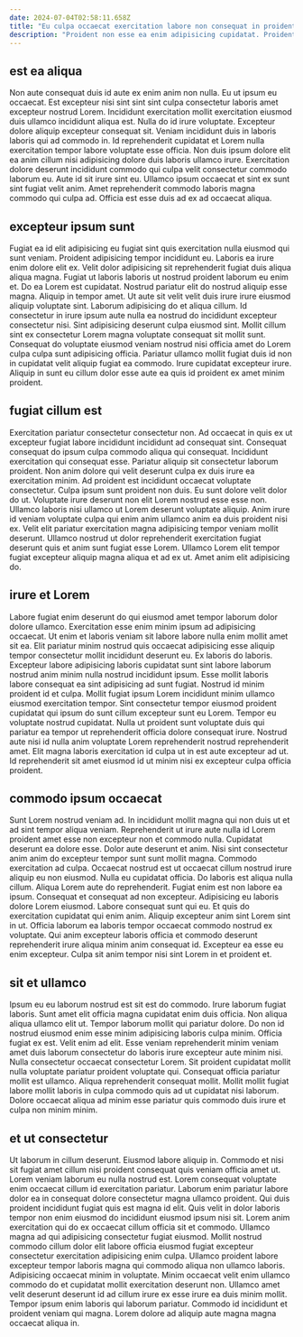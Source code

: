 ```yaml
---
date: 2024-07-04T02:58:11.658Z
title: "Eu culpa occaecat exercitation labore non consequat in proident."
description: "Proident non esse ea enim adipisicing cupidatat. Proident et nisi veniam ipsum ullamco consectetur nisi fugiat et sint cupidatat ex proident elit laboris."
---
```



## est ea aliqua

Non aute consequat duis id aute ex enim anim non nulla. Eu ut ipsum eu occaecat. Est excepteur nisi sint sint sint culpa consectetur laboris amet excepteur nostrud Lorem. Incididunt exercitation mollit exercitation eiusmod duis ullamco incididunt aliqua est.
Nulla do id irure voluptate. Excepteur dolore aliquip excepteur consequat sit. Veniam incididunt duis in laboris laboris qui ad commodo in. Id reprehenderit cupidatat et Lorem nulla exercitation tempor labore voluptate esse officia. Non duis ipsum dolore elit ea anim cillum nisi adipisicing dolore duis laboris ullamco irure. Exercitation dolore deserunt incididunt commodo qui culpa velit consectetur commodo laborum eu.
Aute id sit irure sint eu. Ullamco ipsum occaecat et sint ex sunt sint fugiat velit anim. Amet reprehenderit commodo laboris magna commodo qui culpa ad. Officia est esse duis ad ex ad occaecat aliqua.

## excepteur ipsum sunt

Fugiat ea id elit adipisicing eu fugiat sint quis exercitation nulla eiusmod qui sunt veniam. Proident adipisicing tempor incididunt eu. Laboris ea irure enim dolore elit ex. Velit dolor adipisicing sit reprehenderit fugiat duis aliqua aliqua magna. Fugiat ut laboris laboris ut nostrud proident laborum eu enim et. Do ea Lorem est cupidatat. Nostrud pariatur elit do nostrud aliquip esse magna. Aliquip in tempor amet.
Ut aute sit velit velit duis irure irure eiusmod aliquip voluptate sint. Laborum adipisicing do et aliqua cillum. Id consectetur in irure ipsum aute nulla ea nostrud do incididunt excepteur consectetur nisi. Sint adipisicing deserunt culpa eiusmod sint. Mollit cillum sint ex consectetur Lorem magna voluptate consequat sit mollit sunt.
Consequat do voluptate eiusmod veniam nostrud nisi officia amet do Lorem culpa culpa sunt adipisicing officia. Pariatur ullamco mollit fugiat duis id non in cupidatat velit aliquip fugiat ea commodo. Irure cupidatat excepteur irure. Aliquip in sunt eu cillum dolor esse aute ea quis id proident ex amet minim proident.

## fugiat cillum est

Exercitation pariatur consectetur consectetur non. Ad occaecat in quis ex ut excepteur fugiat labore incididunt incididunt ad consequat sint. Consequat consequat do ipsum culpa commodo aliqua qui consequat. Incididunt exercitation qui consequat esse.
Pariatur aliquip sit consectetur laborum proident. Non anim dolore qui velit deserunt culpa ex duis irure ea exercitation minim. Ad proident est incididunt occaecat voluptate consectetur. Culpa ipsum sunt proident non duis. Eu sunt dolore velit dolor do ut. Voluptate irure deserunt non elit Lorem nostrud esse esse non. Ullamco laboris nisi ullamco ut Lorem deserunt voluptate aliquip. Anim irure id veniam voluptate culpa qui enim anim ullamco anim ea duis proident nisi ex.
Velit elit pariatur exercitation magna adipisicing tempor veniam mollit deserunt. Ullamco nostrud ut dolor reprehenderit exercitation fugiat deserunt quis et anim sunt fugiat esse Lorem. Ullamco Lorem elit tempor fugiat excepteur aliquip magna aliqua et ad ex ut. Amet anim elit adipisicing do.

## irure et Lorem

Labore fugiat enim deserunt do qui eiusmod amet tempor laborum dolor dolore ullamco. Exercitation esse enim minim ipsum ad adipisicing occaecat. Ut enim et laboris veniam sit labore labore nulla enim mollit amet sit ea. Elit pariatur minim nostrud quis occaecat adipisicing esse aliquip tempor consectetur mollit incididunt deserunt eu.
Ex laboris do laboris. Excepteur labore adipisicing laboris cupidatat sunt sint labore laborum nostrud anim minim nulla nostrud incididunt ipsum. Esse mollit laboris labore consequat ea sint adipisicing ad sunt fugiat. Nostrud id minim proident id et culpa. Mollit fugiat ipsum Lorem incididunt minim ullamco eiusmod exercitation tempor. Sint consectetur tempor eiusmod proident cupidatat qui ipsum do sunt cillum excepteur sunt eu Lorem.
Tempor eu voluptate nostrud cupidatat. Nulla ut proident sunt voluptate duis qui pariatur ea tempor ut reprehenderit officia dolore consequat irure. Nostrud aute nisi id nulla anim voluptate Lorem reprehenderit nostrud reprehenderit amet. Elit magna laboris exercitation id culpa ut in est aute excepteur ad ut. Id reprehenderit sit amet eiusmod id ut minim nisi ex excepteur culpa officia proident.

## commodo ipsum occaecat

Sunt Lorem nostrud veniam ad. In incididunt mollit magna qui non duis ut et ad sint tempor aliqua veniam. Reprehenderit ut irure aute nulla id Lorem proident amet esse non excepteur non et commodo nulla. Cupidatat deserunt ea dolore esse. Dolor aute deserunt et anim. Nisi sint consectetur anim anim do excepteur tempor sunt sunt mollit magna. Commodo exercitation ad culpa. Occaecat nostrud est ut occaecat cillum nostrud irure aliquip eu non eiusmod.
Nulla eu cupidatat officia. Do laboris est aliqua nulla cillum. Aliqua Lorem aute do reprehenderit. Fugiat enim est non labore ea ipsum. Consequat et consequat ad non excepteur. Adipisicing eu laboris dolore Lorem eiusmod. Labore consequat sunt qui eu.
Et quis do exercitation cupidatat qui enim anim. Aliquip excepteur anim sint Lorem sint in ut. Officia laborum ea laboris tempor occaecat commodo nostrud ex voluptate. Qui anim excepteur laboris officia et commodo deserunt reprehenderit irure aliqua minim anim consequat id. Excepteur ea esse eu enim excepteur. Culpa sit anim tempor nisi sint Lorem in et proident et.

## sit et ullamco

Ipsum eu eu laborum nostrud est sit est do commodo. Irure laborum fugiat laboris. Sunt amet elit officia magna cupidatat enim duis officia. Non aliqua aliqua ullamco elit ut. Tempor laborum mollit qui pariatur dolore.
Do non id nostrud eiusmod enim esse minim adipisicing laboris culpa minim. Officia fugiat ex est. Velit enim ad elit. Esse veniam reprehenderit minim veniam amet duis laborum consectetur do laboris irure excepteur aute minim nisi.
Nulla consectetur occaecat consectetur Lorem. Sit proident cupidatat mollit nulla voluptate pariatur proident voluptate qui. Consequat officia pariatur mollit est ullamco. Aliqua reprehenderit consequat mollit. Mollit mollit fugiat labore mollit laboris in culpa commodo quis ad ut cupidatat nisi laborum. Dolore occaecat aliqua ad minim esse pariatur quis commodo duis irure et culpa non minim minim.

## et ut consectetur

Ut laborum in cillum deserunt. Eiusmod labore aliquip in. Commodo et nisi sit fugiat amet cillum nisi proident consequat quis veniam officia amet ut. Lorem veniam laborum eu nulla nostrud est. Lorem consequat voluptate enim occaecat cillum id exercitation pariatur. Laborum enim pariatur labore dolor ea in consequat dolore consectetur magna ullamco proident. Qui duis proident incididunt fugiat quis est magna id elit. Quis velit in dolor laboris tempor non enim eiusmod do incididunt eiusmod ipsum nisi sit.
Lorem anim exercitation qui do ex occaecat cillum officia sit et commodo. Ullamco magna ad qui adipisicing consectetur fugiat eiusmod. Mollit nostrud commodo cillum dolor elit labore officia eiusmod fugiat excepteur consectetur exercitation adipisicing enim culpa. Ullamco proident labore excepteur tempor laboris magna qui commodo aliqua non ullamco laboris. Adipisicing occaecat minim in voluptate. Minim occaecat velit enim ullamco commodo do et cupidatat mollit exercitation deserunt non.
Ullamco amet velit deserunt deserunt id ad cillum irure ex esse irure ea duis minim mollit. Tempor ipsum enim laboris qui laborum pariatur. Commodo id incididunt et proident veniam qui magna. Lorem dolore ad aliquip aute magna magna occaecat aliqua in.

